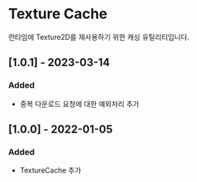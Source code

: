 # Texture Cache

런타임에 Texture2D를 재사용하기 위한 캐싱 유틸리티입니다.

## [1.0.1] - 2023-03-14
### Added
- 중복 다운로드 요청에 대한 예외처리 추가
## [1.0.0] - 2022-01-05
### Added
- TextureCache 추가